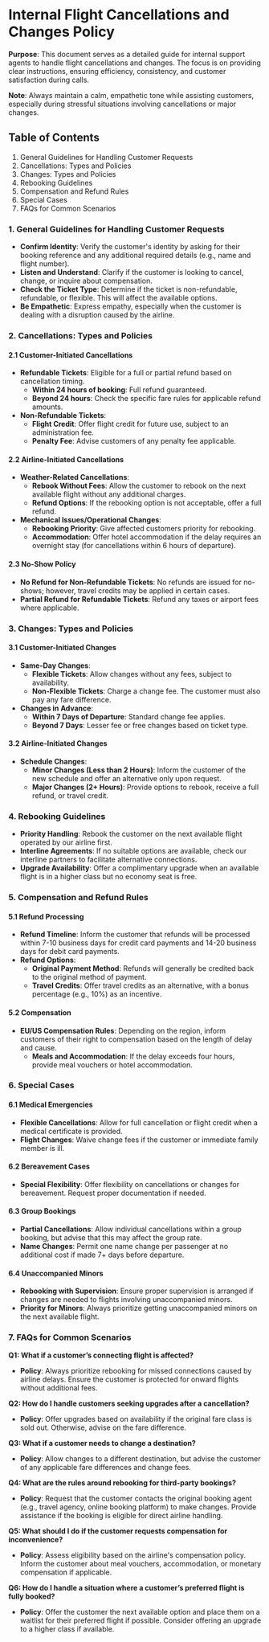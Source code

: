 # **Internal Flight Cancellations and Changes Policy**

**Purpose**: This document serves as a detailed guide for internal support agents to handle flight cancellations and changes. The focus is on providing clear instructions, ensuring efficiency, consistency, and customer satisfaction during calls.

**Note**: Always maintain a calm, empathetic tone while assisting customers, especially during stressful situations involving cancellations or major changes.

## **Table of Contents**

1. General Guidelines for Handling Customer Requests  
2. Cancellations: Types and Policies  
3. Changes: Types and Policies  
4. Rebooking Guidelines  
5. Compensation and Refund Rules  
6. Special Cases  
7. FAQs for Common Scenarios

### **1\. General Guidelines for Handling Customer Requests**

* **Confirm Identity**: Verify the customer's identity by asking for their booking reference and any additional required details (e.g., name and flight number).  
* **Listen and Understand**: Clarify if the customer is looking to cancel, change, or inquire about compensation.  
* **Check the Ticket Type**: Determine if the ticket is non-refundable, refundable, or flexible. This will affect the available options.  
* **Be Empathetic**: Express empathy, especially when the customer is dealing with a disruption caused by the airline.

### **2\. Cancellations: Types and Policies**

#### **2.1 Customer-Initiated Cancellations**

* **Refundable Tickets**: Eligible for a full or partial refund based on cancellation timing.  
  * **Within 24 hours of booking**: Full refund guaranteed.  
  * **Beyond 24 hours**: Check the specific fare rules for applicable refund amounts.  
* **Non-Refundable Tickets**:  
  * **Flight Credit**: Offer flight credit for future use, subject to an administration fee.  
  * **Penalty Fee**: Advise customers of any penalty fee applicable.

#### **2.2 Airline-Initiated Cancellations**

* **Weather-Related Cancellations**:  
  * **Rebook Without Fees**: Allow the customer to rebook on the next available flight without any additional charges.  
  * **Refund Options**: If the rebooking option is not acceptable, offer a full refund.  
* **Mechanical Issues/Operational Changes**:  
  * **Rebooking Priority**: Give affected customers priority for rebooking.  
  * **Accommodation**: Offer hotel accommodation if the delay requires an overnight stay (for cancellations within 6 hours of departure).

#### **2.3 No-Show Policy**

* **No Refund for Non-Refundable Tickets**: No refunds are issued for no-shows; however, travel credits may be applied in certain cases.  
* **Partial Refund for Refundable Tickets**: Refund any taxes or airport fees where applicable.

### **3\. Changes: Types and Policies**

#### **3.1 Customer-Initiated Changes**

* **Same-Day Changes**:  
  * **Flexible Tickets**: Allow changes without any fees, subject to availability.  
  * **Non-Flexible Tickets**: Charge a change fee. The customer must also pay any fare difference.  
* **Changes in Advance**:  
  * **Within 7 Days of Departure**: Standard change fee applies.  
  * **Beyond 7 Days**: Lesser fee or free changes based on ticket type.

#### **3.2 Airline-Initiated Changes**

* **Schedule Changes**:  
  * **Minor Changes (Less than 2 Hours)**: Inform the customer of the new schedule and offer an alternative only upon request.  
  * **Major Changes (2+ Hours)**: Provide options to rebook, receive a full refund, or travel credit.

### **4\. Rebooking Guidelines**

* **Priority Handling**: Rebook the customer on the next available flight operated by our airline first.  
* **Interline Agreements**: If no suitable options are available, check our interline partners to facilitate alternative connections.  
* **Upgrade Availability**: Offer a complimentary upgrade when an available flight is in a higher class but no economy seat is free.

### **5\. Compensation and Refund Rules**

#### **5.1 Refund Processing**

* **Refund Timeline**: Inform the customer that refunds will be processed within 7-10 business days for credit card payments and 14-20 business days for debit card payments.  
* **Refund Options**:  
  * **Original Payment Method**: Refunds will generally be credited back to the original method of payment.  
  * **Travel Credits**: Offer travel credits as an alternative, with a bonus percentage (e.g., 10%) as an incentive.

#### **5.2 Compensation**

* **EU/US Compensation Rules**: Depending on the region, inform customers of their right to compensation based on the length of delay and cause.  
  * **Meals and Accommodation**: If the delay exceeds four hours, provide meal vouchers or hotel accommodation.

### **6\. Special Cases**

#### **6.1 Medical Emergencies**

* **Flexible Cancellations**: Allow for full cancellation or flight credit when a medical certificate is provided.  
* **Flight Changes**: Waive change fees if the customer or immediate family member is ill.

#### **6.2 Bereavement Cases**

* **Special Flexibility**: Offer flexibility on cancellations or changes for bereavement. Request proper documentation if needed.

#### **6.3 Group Bookings**

* **Partial Cancellations**: Allow individual cancellations within a group booking, but advise that this may affect the group rate.  
* **Name Changes**: Permit one name change per passenger at no additional cost if made 7+ days before departure.

#### **6.4 Unaccompanied Minors**

* **Rebooking with Supervision**: Ensure proper supervision is arranged if changes are needed to flights involving unaccompanied minors.  
* **Priority for Minors**: Always prioritize getting unaccompanied minors on the next available flight.

### **7\. FAQs for Common Scenarios**

**Q1: What if a customer’s connecting flight is affected?**

* **Policy**: Always prioritize rebooking for missed connections caused by airline delays. Ensure the customer is protected for onward flights without additional fees.

**Q2: How do I handle customers seeking upgrades after a cancellation?**

* **Policy**: Offer upgrades based on availability if the original fare class is sold out. Otherwise, advise on the fare difference.

**Q3: What if a customer needs to change a destination?**

* **Policy**: Allow changes to a different destination, but advise the customer of any applicable fare differences and change fees.

**Q4: What are the rules around rebooking for third-party bookings?**

* **Policy**: Request that the customer contacts the original booking agent (e.g., travel agency, online booking platform) to make changes. Provide assistance if the booking is eligible for direct airline handling.

**Q5: What should I do if the customer requests compensation for inconvenience?**

* **Policy**: Assess eligibility based on the airline's compensation policy. Inform the customer about meal vouchers, accommodation, or monetary compensation if applicable.

**Q6: How do I handle a situation where a customer’s preferred flight is fully booked?**

* **Policy**: Offer the customer the next available option and place them on a waitlist for their preferred flight if possible. Consider offering an upgrade to a higher class if available.

